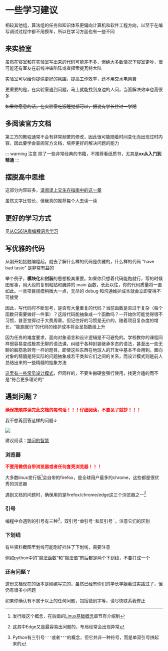# 一些学习建议
相较其他组，算法组的任务和知识体系更偏向计算机和软件工程方向，以至于在编写调试过程中都不用摸车，所以在学习方面也有一些不同

## 来实验室
虽然在寝室和在实验室写出来的代码可能差不多，但绝大多数情况下寝室更吵，很可能还有室友在前线冲锋陷阵或者探索提瓦特大陆

实验室可以给你提供更好的氛围，提高工作效率，~~还不用交水电网费~~

更重要的是，在实验室遇到问题，马上就能找到身边的人问，当面解决效率也高很多

~~如果你愿意的话，在实验室吃饭睡觉都可以，据说有学长住过一学期~~

## 多阅读官方文档
第三方的教程通常不会有非常频繁的修改，因此很可能随着时间变化而出现过时内容，因此要学会查阅官方文档，培养更好的解决问题的能力

::: warning 注意
除了一些非常经典的书籍，不推荐看纸质书，尤其是**xx从入门到精通**
:::

## 摆脱高中思维
这部分内容较多，[请阅读上交生存指南中的这一章](https://survivesjtu.gitbook.io/survivesjtumanual/li-zhi-pian/ben-ke-si-nian-yao-zuo-shen-me)

虽然文字比较长，但我真的推荐每个人去读一读

## 更好的学习方式
见[从CS61A看编程语言学习](https://hdu-cs.wiki/2023%E6%97%A7%E7%89%88%E5%86%85%E5%AE%B9/3.%E7%BC%96%E7%A8%8B%E6%80%9D%E7%BB%B4%E4%BD%93%E7%B3%BB%E6%9E%84%E5%BB%BA/3.6.1%E4%BB%8ECS61A%E7%9C%8B%E7%BC%96%E7%A8%8B%E8%AF%AD%E8%A8%80%E5%AD%A6%E4%B9%A0)

## 写优雅的代码
从刚开始接触编程起，就去了解什么样的代码是优雅的，什么样的代码 "have bad taste" 是非常有益的

举个例子，**模块化**和**封装**的思想极其重要。如果你只想着代码能跑就行，写的时候图省事，用大段的复制粘贴和臃肿的 main 函数，长此以往，你的代码质量将一直如此。一旦项目规模稍微大一点，无尽的 debug 和沟通维护成本就会立即变得不可接受

因此，写代码时不断思考，是否有大量重复的代码？当前函数是否过于复杂（每个函数只需要做好一件事）？这段代码能抽象成一个函数吗？一开始你可能觉得很不习惯，甚至觉得过于大费周章。但记住好的习惯是无价的，随着项目复杂度的增长，“能跑就行”的代码的维护成本将会呈指数级上升

因为任务的难度要求，面向对象语言和设计逻辑是不可避免的。学校教你的课程同样很容易变成极其无聊的语法课，纠结于各种封装继承多态的语法，甚至出一些无聊的脑筋急转弯一样的题目，即使这些东西在地球人的开发中基本不会用到。面向对象的精髓是将实际的问题抽象成若干类和它们之间的关系，而设计模式则是前人总结出来的一些精髓的抽象方法

[这里有一些常见设计模式](https://refactoringguru.cn/design-patterns/catalog)，但同样的，不要生搬硬套强行使用，找更合适的而不是“符合更多理论的”

## 遇到问题？
<strong style="color: red">确保按顺序读完此文档的每句话！！！仔细阅读，不要见了就抄！！！</strong>

我不想再回答这样的问题↓

![](/Image_1715145947275.jpg)

建议阅读：[提问的智慧](https://github.com/ryanhanwu/How-To-Ask-Questions-The-Smart-Way/blob/main/README-zh_CN.md)

### 浏览器
<strong style="color: red">不要用微信自带浏览器或者任何套壳浏览器！！！</strong>

大多数linux发行版[^1]会自带的firefox，是全球用户最多的chrome，这些都是很优秀的浏览器

[^1]: 发行版这个概念，在后面的[Linux基础概念](/algorithm/linux/)章节有介绍到

遇到文档的问题时，确保用的是firefox/chrome/edge这三个浏览器之一[^2]

[^2]: 这其中Edge又是最容易出问题的，布局经常会出现异常

### 引号
编程中会遇到的引号有三种[^3]，双引号` " `单引号` ' `和反引号``` ` ```，注意它们的区别

[^3]: Python有三引号`'''`或者`"""`的概念，但它并非一种符号，而是单双引号拼起来的

### 下划线
有些资料截图里划线可能刚好挡住了下划线，需要注意

例如python中的“魔法函数”和“魔法值”前后都是两个下划线，不要打成一个

### 还有问题？
这份文档现在的版本是刚编写完的，虽然已经有你们的学长学姐看过实践过了，但仍有很多小问题

如果你确认有不属于以上的任何问题，包括错别字等，请尽快联系我修正
